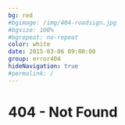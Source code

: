 ```yaml
---
bg: red
#bgimage: /img/404-roadsign.jpg
#bgsize: 100%
#bgrepeat: no-repeat
color: white
date: 2015-03-06 09:00:00
group: error404
hideNavigation: true
#permalink: /
---
```


# 404 - Not Found